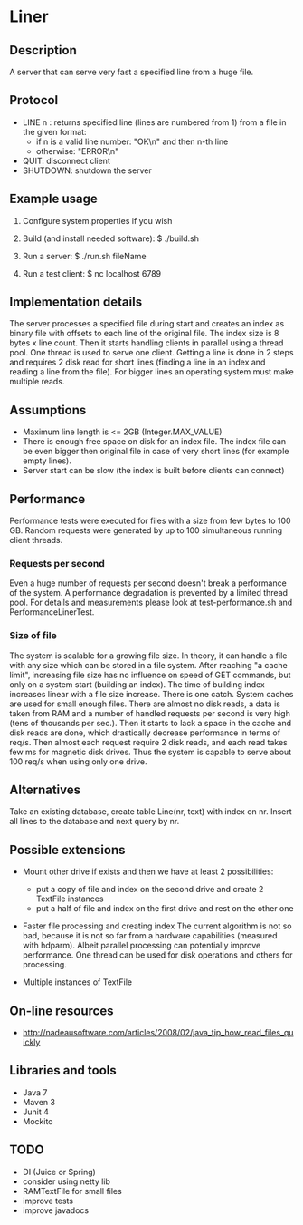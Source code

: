 # Liner #

## Description ##
A server that can serve very fast a specified line from a huge file.

## Protocol ##
- LINE n : returns specified line (lines are numbered from 1) from a file in the given format:
    * if n is a valid line number: "OK\n" and then n-th line
    * otherwise: "ERROR\n"
- QUIT: disconnect client
- SHUTDOWN: shutdown the server

## Example usage ##
1. Configure system.properties if you wish

2. Build (and install needed software):
$ ./build.sh

3. Run a server:
$ ./run.sh fileName

4. Run a test client:
$ nc localhost 6789

## Implementation details ##
The server processes a specified file during start and creates an index as
binary file with offsets to each line of the original file. The index size is
8 bytes x line count. Then it starts handling clients in parallel using a thread
pool. One thread is used to serve one client. Getting a line is done in 2 steps
and requires 2 disk read for short lines (finding a line in an index and reading
a line from the file). For bigger lines an operating system must make multiple
reads.

## Assumptions ##
* Maximum line length is <= 2GB (Integer.MAX_VALUE)
* There is enough free space on disk for an index file. The index file can be
  even bigger then original file in case of very short lines (for example empty lines).
* Server start can be slow (the index is built before clients can connect)
 
## Performance ##
Performance tests were executed for files with a size from few bytes to 100 GB.
Random requests were generated by up to 100 simultaneous running client threads.

### Requests per second ###
Even a huge number of requests per second doesn't break a performance of the system.
A performance degradation is prevented by a limited thread pool.
For details and measurements please look at test-performance.sh and PerformanceLinerTest.

### Size of file ###
The system is scalable for a growing file size. In theory, it can handle a file
with any size which can be stored in a file system. After reaching "a cache limit",
increasing file size has no influence on speed of GET commands, but only on a system
start (building an index). The time of building index increases linear with a file
size increase. There is one catch. System caches are used for small enough files.
There are almost no disk reads, a data is taken from RAM and a number of handled requests per
second is very high (tens of thousands per sec.). Then it starts to lack a space in
the cache and disk reads are done, which drastically decrease performance in terms of
req/s. Then almost each request require 2 disk reads, and each read takes few ms for
magnetic disk drives. Thus the system is capable to serve about 100 req/s when using
only one drive.

## Alternatives ##
Take an existing database, create table Line(nr, text) with index on nr.
Insert all lines to the database and next query by nr.

## Possible extensions ##
* Mount other drive if exists and then we have at least 2 possibilities:
  - put a copy of file and index on the second drive and create 2 TextFile instances
  - put a half of file and index on the first drive and rest on the other one

* Faster file processing and creating index
  The current algorithm is not so bad, because it is not so far from a hardware
  capabilities (measured with hdparm). Albeit parallel processing can potentially
  improve performance. One thread can be used for disk operations and others
  for processing.
  
* Multiple instances of TextFile 

## On-line resources ##
* http://nadeausoftware.com/articles/2008/02/java_tip_how_read_files_quickly

## Libraries and tools ##
* Java 7
* Maven 3
* Junit 4
* Mockito

## TODO ##
* DI (Juice or Spring)
* consider using netty lib
* RAMTextFile for small files
* improve tests
* improve javadocs
